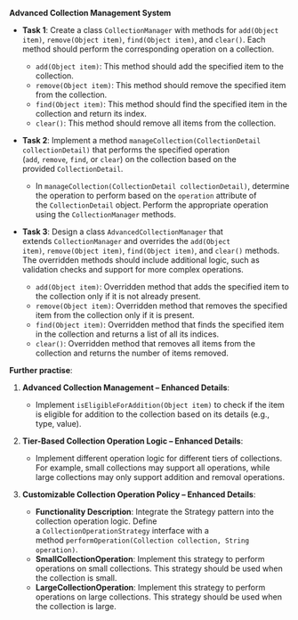 **Advanced Collection Management System**

- **Task 1**: Create a class `CollectionManager` with methods for `add(Object item)`, `remove(Object item)`, `find(Object item)`, and `clear()`. Each method should perform the corresponding operation on a collection.
    
    - `add(Object item)`: This method should add the specified item to the collection.
    - `remove(Object item)`: This method should remove the specified item from the collection.
    - `find(Object item)`: This method should find the specified item in the collection and return its index.
    - `clear()`: This method should remove all items from the collection.
- **Task 2**: Implement a method `manageCollection(CollectionDetail collectionDetail)` that performs the specified operation (`add`, `remove`, `find`, or `clear`) on the collection based on the provided `CollectionDetail`.
    
    - In `manageCollection(CollectionDetail collectionDetail)`, determine the operation to perform based on the `operation` attribute of the `CollectionDetail` object. Perform the appropriate operation using the `CollectionManager` methods.
- **Task 3**: Design a class `AdvancedCollectionManager` that extends `CollectionManager` and overrides the `add(Object item)`, `remove(Object item)`, `find(Object item)`, and `clear()` methods. The overridden methods should include additional logic, such as validation checks and support for more complex operations.
    
    - `add(Object item)`: Overridden method that adds the specified item to the collection only if it is not already present.
    - `remove(Object item)`: Overridden method that removes the specified item from the collection only if it is present.
    - `find(Object item)`: Overridden method that finds the specified item in the collection and returns a list of all its indices.
    - `clear()`: Overridden method that removes all items from the collection and returns the number of items removed.

**Further practise**:

1. **Advanced Collection Management – Enhanced Details**:
    
    - Implement `isEligibleForAddition(Object item)` to check if the item is eligible for addition to the collection based on its details (e.g., type, value).
2. **Tier-Based Collection Operation Logic – Enhanced Details**:
    
    - Implement different operation logic for different tiers of collections. For example, small collections may support all operations, while large collections may only support addition and removal operations.
3. **Customizable Collection Operation Policy – Enhanced Details**:
    
    - **Functionality Description**: Integrate the Strategy pattern into the collection operation logic. Define a `CollectionOperationStrategy` interface with a method `performOperation(Collection collection, String operation)`.
    - **SmallCollectionOperation**: Implement this strategy to perform operations on small collections. This strategy should be used when the collection is small.
    - **LargeCollectionOperation**: Implement this strategy to perform operations on large collections. This strategy should be used when the collection is large.